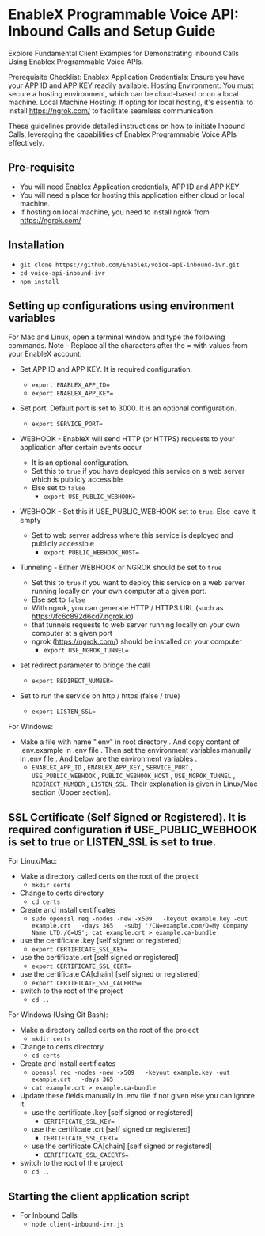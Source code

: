 # EnableX Programmable Voice API: Inbound Calls and Setup Guide

Explore Fundamental Client Examples for Demonstrating Inbound Calls Using Enablex Programmable Voice APIs. 

Prerequisite Checklist: 
Enablex Application Credentials: Ensure you have your APP ID and APP KEY readily available. 
Hosting Environment: You must secure a hosting environment, which can be cloud-based or on a local machine. 
Local Machine Hosting: If opting for local hosting, it's essential to install https://ngrok.com/ to facilitate seamless communication. 

These guidelines provide detailed instructions on how to initiate Inbound Calls, leveraging the capabilities of Enablex Programmable Voice APIs effectively. 

## Pre-requisite
- You will need Enablex Application credentials, APP ID and APP KEY.
- You will need a place for hosting this application either cloud or local machine.
- If hosting on local machine, you need to install ngrok from https://ngrok.com/


## Installation
- `git clone https://github.com/EnableX/voice-api-inbound-ivr.git`
- `cd voice-api-inbound-ivr`
- `npm install`


## Setting up configurations using environment variables

For Mac and Linux, open a terminal window and type the following commands. Note - Replace all the characters after the = with values from your EnableX account:

- Set APP ID and APP KEY. It is required configuration.
  - `export ENABLEX_APP_ID=`
  - `export ENABLEX_APP_KEY=`

- Set port. Default port is set to 3000. It is an optional configuration.
  - `export SERVICE_PORT=`

- WEBHOOK - EnableX will send HTTP (or HTTPS) requests to your application after certain events occur
  - It is an optional configuration.
  - Set this to `true` if you have deployed this service on a web server which is publicly accessible
  - Else set to `false`
    - `export USE_PUBLIC_WEBHOOK=`

- WEBHOOK - Set this if USE_PUBLIC_WEBHOOK set to `true`. Else leave it empty
  - Set to web server address where this service is deployed and publicly accessible
    - `export PUBLIC_WEBHOOK_HOST=`

- Tunneling - Either WEBHOOK or NGROK should be set to `true`
  - Set this to `true` if you want to deploy this service on a web server running locally on your own computer at a given port.
  - Else set to `false`
  - With ngrok, you can generate HTTP / HTTPS URL (such as https://fc6c892d6cd7.ngrok.io)
  - that tunnels requests to web server running locally on your own computer at a given port
  - ngrok (https://ngrok.com/) should be installed on your computer
    - `export USE_NGROK_TUNNEL=`

- set redirect parameter to bridge the call
  - `export REDIRECT_NUMBER=`
  
- Set to run the service on http / https (false / true)
  - `export LISTEN_SSL=`

For Windows:
  - Make a file with name ".env" in root directory . And copy content of .env.example in .env file . Then set the environment variables manually in .env file . And below are the environment variables .
    - `ENABLEX_APP_ID` , `ENABLEX_APP_KEY` , `SERVICE_PORT` , `USE_PUBLIC_WEBHOOK` , `PUBLIC_WEBHOOK_HOST` , `USE_NGROK_TUNNEL` , `REDIRECT_NUMBER` , `LISTEN_SSL`.
    Their explanation is given in Linux/Mac section (Upper section).


## SSL Certificate (Self Signed or Registered). It is required configuration if USE_PUBLIC_WEBHOOK is set to true or LISTEN_SSL is set to true.
For Linux/Mac:
  - Make a directory called certs on the root of the project
    - `mkdir certs`
  - Change to certs directory
    - `cd certs`
  - Create and Install certificates
    - `sudo openssl req -nodes -new -x509   -keyout example.key -out example.crt   -days 365   -subj '/CN=example.com/O=My Company Name LTD./C=US'; cat example.crt > example.ca-bundle`
  - use the certificate .key [self signed or registered]
    - `export CERTIFICATE_SSL_KEY=`
  - use the certificate .crt [self signed or registered]
    - `export CERTIFICATE_SSL_CERT=`
  - use the certificate CA[chain] [self signed or registered]
    - `export CERTIFICATE_SSL_CACERTS=`
  - switch to the root of the project
    - `cd ..`

For Windows (Using Git Bash):
  - Make a directory called certs on the root of the project
    - `mkdir certs`
  - Change to certs directory
    - `cd certs`
  - Create and Install certificates
    - `openssl req -nodes -new -x509   -keyout example.key -out example.crt   -days 365` 
    - `cat example.crt > example.ca-bundle`
  - Update these fields manually in .env file if not given else you can ignore it.
    - use the certificate .key [self signed or registered]
      - `CERTIFICATE_SSL_KEY=`
    - use the certificate .crt [self signed or registered]
      - `CERTIFICATE_SSL_CERT=`
    - use the certificate CA[chain] [self signed or registered]
      - `CERTIFICATE_SSL_CACERTS=`
  - switch to the root of the project
    - `cd ..`


## Starting the client application script
- For Inbound Calls
  - `node client-inbound-ivr.js`
